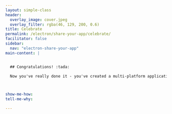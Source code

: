 ```yaml
---
layout: simple-class
header:
  overlay_image: cover.jpeg
  overlay_filter: rgba(46, 129, 200, 0.6)
title: Celebrate
permalink: /electron/share-your-app/celebrate/
facilitator: false
sidebar:
  nav: "electron-share-your-app"
main-content: |


  ## Congratulations! :tada:

  Now you've really done it - you've created a multi-platform application, packaged it, and you're sharing it! Explore the [Electron community](https://electron.atom.io/community/), and keep building fantastic applications.



show-me-how:
tell-me-why:

---
```

